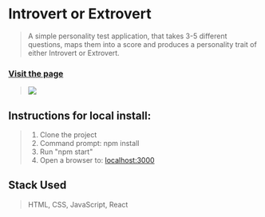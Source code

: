 # Introvert or Extrovert

> A simple personality test application, that takes 3-5 different questions, maps them into a score and produces a personality trait of either Introvert or Extrovert.

### [Visit the page](https://jocular-babka-647640.netlify.app/)

> ![](https://img.shields.io/static/v1?label=Category&message=WebApp&color=green)

## Instructions for local install: 

> 1. Clone the project
> 2. Command prompt: npm install
> 3. Run "npm start"
> 4. Open a browser to: [localhost:3000](http://localhost:3000/)

## Stack Used

> HTML, CSS, JavaScript, React



